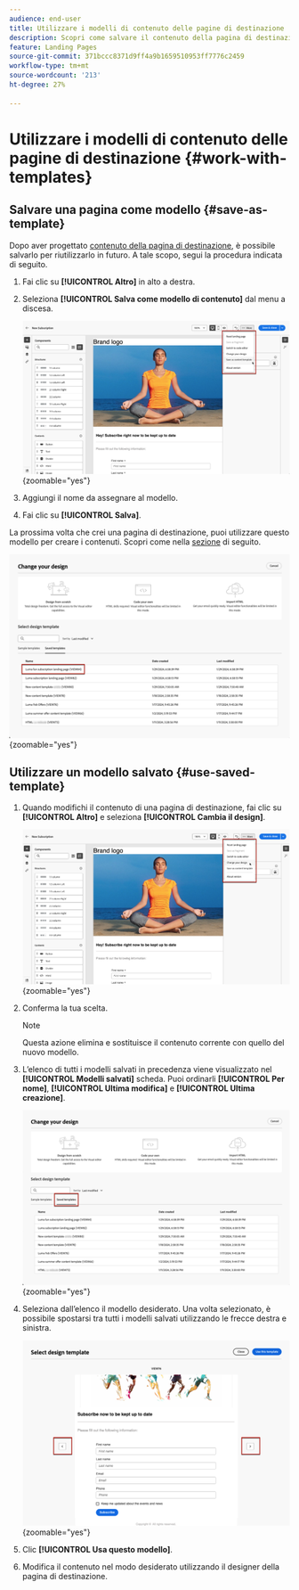 ```yaml
---
audience: end-user
title: Utilizzare i modelli di contenuto delle pagine di destinazione
description: Scopri come salvare il contenuto della pagina di destinazione come modello di progettazione e riutilizzarlo nel web di Campaign
feature: Landing Pages
source-git-commit: 371bccc8371d9ff4a9b1659510953ff7776c2459
workflow-type: tm+mt
source-wordcount: '213'
ht-degree: 27%

---
```


# Utilizzare i modelli di contenuto delle pagine di destinazione {#work-with-templates}

## Salvare una pagina come modello {#save-as-template}

Dopo aver progettato [contenuto della pagina di destinazione](lp-content.md), è possibile salvarlo per riutilizzarlo in futuro. A tale scopo, segui la procedura indicata di seguito.

1. Fai clic su **[!UICONTROL Altro]** in alto a destra.

1. Seleziona **[!UICONTROL Salva come modello di contenuto]** dal menu a discesa.

   ![](assets/lp-save-as-template.png){zoomable=&quot;yes&quot;}

1. Aggiungi il nome da assegnare al modello.

1. Fai clic su **[!UICONTROL Salva]**.

La prossima volta che crei una pagina di destinazione, puoi utilizzare questo modello per creare i contenuti. Scopri come nella [sezione](#use-saved-template) di seguito.

![](assets/lp-saved-template.png){zoomable=&quot;yes&quot;}

## Utilizzare un modello salvato {#use-saved-template}

<!--Not for GA?-->

1. Quando modifichi il contenuto di una pagina di destinazione, fai clic su **[!UICONTROL Altro]** e seleziona **[!UICONTROL Cambia il design]**.

   ![](assets/lp-change-your-design.png){zoomable=&quot;yes&quot;}

1. Conferma la tua scelta.

   >[!NOTE]
   >
   >Questa azione elimina e sostituisce il contenuto corrente con quello del nuovo modello.

1. L’elenco di tutti i modelli salvati in precedenza viene visualizzato nel **[!UICONTROL Modelli salvati]** scheda. Puoi ordinarli **[!UICONTROL Per nome]**, **[!UICONTROL Ultima modifica]** e **[!UICONTROL Ultima creazione]**.

   ![](assets/lp-saved-templates.png){zoomable=&quot;yes&quot;}

1. Seleziona dall’elenco il modello desiderato. Una volta selezionato, è possibile spostarsi tra tutti i modelli salvati utilizzando le frecce destra e sinistra.

   ![](assets/lp-select-saved-template.png){zoomable=&quot;yes&quot;}

1. Clic **[!UICONTROL Usa questo modello]**.

1. Modifica il contenuto nel modo desiderato utilizzando il designer della pagina di destinazione.

<!--Primary page templates and subpage templates are managed separately, meaning that you cannot use a primary page template to create a subpage, and vice versa. TBC in Web user interface-->
